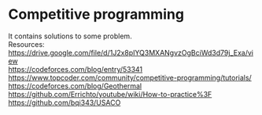 # Competitive programming
It contains solutions to some problem.  
Resources:   
https://drive.google.com/file/d/1J2x8pIYQ3MXANgvzOgBciWd3d79j_Exa/view  
https://codeforces.com/blog/entry/53341  
https://www.topcoder.com/community/competitive-programming/tutorials/  
https://codeforces.com/blog/Geothermal  
https://github.com/Errichto/youtube/wiki/How-to-practice%3F  
https://github.com/bqi343/USACO  
